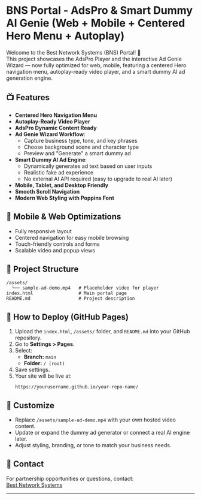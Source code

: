 # BNS Portal - AdsPro & Smart Dummy AI Genie (Web + Mobile + Centered Hero Menu + Autoplay)

Welcome to the Best Network Systems (BNS) Portal! 🚀  
This project showcases the AdsPro Player and the interactive Ad Genie Wizard — now fully optimized for web, mobile, featuring a centered Hero navigation menu, autoplay-ready video player, and a smart dummy AI ad generation engine.

## 📺 Features
- **Centered Hero Navigation Menu**
- **Autoplay-Ready Video Player**
- **AdsPro Dynamic Content Ready**
- **Ad Genie Wizard Workflow**:
  - Capture business type, tone, and key phrases
  - Choose background scene and character type
  - Preview and "Generate" a smart dummy ad
- **Smart Dummy AI Ad Engine**:
  - Dynamically generates ad text based on user inputs
  - Realistic fake ad experience
  - No external AI API required (easy to upgrade to real AI later)
- **Mobile, Tablet, and Desktop Friendly**
- **Smooth Scroll Navigation**
- **Modern Web Styling with Poppins Font**

## 📱 Mobile & Web Optimizations
- Fully responsive layout
- Centered navigation for easy mobile browsing
- Touch-friendly controls and forms
- Scalable video and popup views

## 📁 Project Structure
```
/assets/
  └── sample-ad-demo.mp4   # Placeholder video for player
index.html                 # Main portal page
README.md                  # Project description
```

## 🚀 How to Deploy (GitHub Pages)
1. Upload the `index.html`, `/assets/` folder, and `README.md` into your GitHub repository.
2. Go to **Settings > Pages**.
3. Select:
   - **Branch:** `main`
   - **Folder:** `/ (root)`
4. Save settings.
5. Your site will be live at:
   ```
   https://yourusername.github.io/your-repo-name/
   ```

## 🎨 Customize
- Replace `/assets/sample-ad-demo.mp4` with your own hosted video content.
- Update or expand the dummy ad generator or connect a real AI engine later.
- Adjust styling, branding, or tone to match your business needs.

## 📧 Contact
For partnership opportunities or questions, contact:  
[Best Network Systems](mailto:info@bestnetworksystems.net)

---